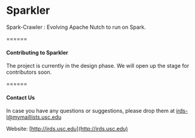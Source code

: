 # Sparkler

Spark-Crawler : Evolving Apache Nutch to run on Spark. 

======

#### Contributing to Sparkler

The project is currently in the design phase. We will open up the stage for contributors soon.

======

#### Contact Us

In case you have any questions or suggestions, please drop them at [irds-l@mymaillists.usc.edu](mailto:irds-l@mymaillists.usc.edu)

Website: [http://irds.usc.edu](http://irds.usc.edu)

